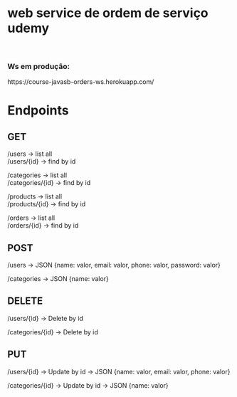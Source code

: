# web service de ordem de serviço udemy
<br>
<h3>Ws em produção:</h3> https://course-javasb-orders-ws.herokuapp.com/
<br>
<h1>Endpoints</h1>
<h2>GET</h2>
/users  ->  list all <br>
/users/{id}  ->  find by id <br>

/categories  ->  list all <br>
/categories/{id}  ->  find by id <br>

/products  ->  list all <br>
/products/{id}  ->  find by id <br>

/orders  ->  list all <br>
/orders/{id}  ->  find by id <br>

<h2>POST</h2>
/users  ->  JSON {name: valor, email: valor, phone: valor, password: valor} <br>

/categories  ->  JSON {name: valor} <br>

<h2>DELETE</h2>
/users/{id}  ->  Delete by id <br>

/categories/{id}  ->  Delete by id <br>

<h2>PUT</h2>
/users/{id}  ->  Update by id  ->  JSON {name: valor, email: valor, phone: valor} <br>

/categories/{id}  ->  Update by id  ->  JSON {name: valor} <br>
